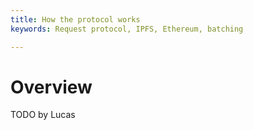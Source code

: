 ```yaml
---
title: How the protocol works
keywords: Request protocol, IPFS, Ethereum, batching

---
```


# Overview

TODO by Lucas

